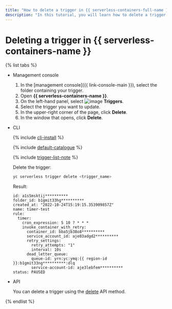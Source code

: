 ```yaml
---
title: "How to delete a trigger in {{ serverless-containers-full-name }}"
description: "In this tutorial, you will learn how to delete a trigger in {{ serverless-containers-full-name }}."
---
```


# Deleting a trigger in {{ serverless-containers-name }}

{% list tabs %}

- Management console

   1. In the [management console]({{ link-console-main }}), select the folder containing your trigger.
   1. Open **{{ serverless-containers-name }}**.
   1. On the left-hand panel, select ![image](../../_assets/functions/triggers.svg) **Triggers**.
   1. Select the trigger you want to update.
   1. In the upper-right corner of the page, click **Delete**.
   1. In the window that opens, click **Delete**.

- CLI

   {% include [cli-install](../../_includes/cli-install.md) %}

   {% include [default-catalogue](../../_includes/default-catalogue.md) %}

   {% include [trigger-list-note](../../_includes/serverless-containers/trigger-list-note.md) %}

   Delete the trigger:

   ```bash
   yc serverless trigger delete <trigger_name>
   ```

   Result:

   ```text
   id: a1s5msktij**********
   folder_id: b1gmit33hg**********
   created_at: "2022-10-24T15:19:15.353909857Z"
   name: timer-test
   rule:
     timer:
       cron_expression: 5 10 ? * * *
       invoke_container_with_retry:
         container_id: bba5jb38o8**********
         service_account_id: aje03adgd2**********
         retry_settings:
           retry_attempts: "1"
           interval: 10s
         dead_letter_queue:
           queue-id: yrn:yc:ymq:{{ region-id }}:b1gmit33ng**********:dlq
           service-account-id: aje3lebfem**********
   status: PAUSED
   ```

- API

   You can delete a trigger using the [delete](../triggers/api-ref/Trigger/delete.md) API method.

{% endlist %}

